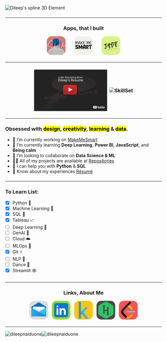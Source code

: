 <img src="https://readme-typing-svg.herokuapp.com?font=Indie+Flower&size=50&duration=3000&pause=1000&color=F23D3D&width=1000&height=100&lines=Namaste+🙏+This+is+Dileep+Sai+Naidu+Patcha." alt="Dileep's spline 3D Element"/>

###
---
<h3 align="center">Apps, that I built</h3>
<p align="center">
  <a href="https://dn-shovi.streamlit.app/" target="_blank" ><img align="center" src="https://github.com/dileepNaiduOne/ShoVi-summarize_the_video/blob/main/logo.png" alt="Shovi" height="60" width="60" /></a>&nbsp;&nbsp;&nbsp;&nbsp;&nbsp;&nbsp;
  <a href="https://make-me-smart.vercel.app/" target="_blank"><img align="center" src="https://github.com/dileepNaiduOne/MakeMeSmart/blob/main/logo.png" alt="MakeMeSmart" height="60" width="60" /></a>&nbsp;&nbsp;&nbsp;&nbsp;&nbsp;&nbsp;
  <a href="https://github.com/dileepNaiduOne/JADE" target="_blank"><img align="center" src="https://github.com/dileepNaiduOne/JADE/blob/main/logo.png" alt="MakeMeSmart" height="60" width="60" /></a>
  
</p>

###
---
<h3 align="center">
<a href="https://youtu.be/cyfXocCGdJo?si=-UJT4WVBOiBggv37" target="_blank" ><img align="center" src="https://github.com/dileepNaiduOne/icons/blob/main/Screenshot%202024-11-12%20172034.png" alt="Thumbnail" height="133" width="235" /></a>&nbsp;
<img align="center" src="https://github.com/user-attachments/assets/2110b58c-8ef7-450d-bc3b-0a13b245c42f" alt="SkillSet" height="133" width="565" />
</h3>

###
---

### Obsessed with <mark>design</mark>, <mark>creativity</mark>, <mark>learning</mark> & <mark>data</mark>.

<ul>
  <li>🔭 I’m currently working on <a href="https://github.com/dileepNaiduOne/MakeMeSmart"> MakeMeSmart </a></li>
  <li>🌱 I’m currently learning <strong>Deep Learning</strong>, <strong>Power BI</strong>,  <strong>JavaScript</strong>, and <strong>Being calm</strong></li>
  <li>👯 I’m looking to collaborate on <strong>Data Science & ML</strong></li>
  <li>👨‍💻 All of my projects are available at <a href="https://github.com/dileepNaiduOne?tab=repositories"> Repositories </a></li>
  <li>💬 I can help you with <strong>Python</strong> & <strong>SQL</strong></li>
  <li>📄 Know about my experiences <a href="https://drive.google.com/file/d/1ho5zgRe-ApYnaegkzqwJWxD4XeTUqnCv/view?usp=drive_link"> Résumé </a></li>
</ul>

###
---

<!-- Emojies shortcut codes : https://gist.github.com/rxaviers/7360908 -->


<h3 align="left">To Learn List:</h3>

- [x] Python :snake:
- [x] Machine Learning :bicyclist:
- [x] SQL :scroll:
- [x] Tableau :chart_with_upwards_trend:
- [ ] Deep Learning :horse_racing:
- [ ] GenAI :moyai:
- [ ] Cloud ☁️
- [ ] MLOps 🤖
- [x] Git ⚡
- [ ] NLP 🗽
- [ ] Dance 🕺
- [x] Streamlit 🕸️

###
---

<h3 align="center">Links, About Me</h3>
<p align="center">
  <a href="mailto:dile2107@gmail.com?subject=Dileep%20Naidu%2C%20I%20saw%20your%20profile%20on%20Github..." target="blank"><img align="center" src="https://github.com/dileepNaiduOne/icons/blob/main/maile.png" alt="dileepnaidu" height="60" width="60" /></a>&nbsp&nbsp;
  <a href="https://linkedin.com/in/dileepnaidu" target="blank"><img align="center" src="https://github.com/dileepNaiduOne/icons/blob/main/linkedin.png" alt="linkedin" height="60" width="60" /></a>&nbsp&nbsp;
  <a href="https://kaggle.com/dileeppatchaone" target="blank"><img align="center" src="https://github.com/dileepNaiduOne/icons/blob/main/kaagle.png" alt="kaggle" height="60" width="60" /></a>&nbsp&nbsp;
  <a href="https://www.hackerrank.com/dileepnaidu" target="blank"><img align="center" src="https://github.com/dileepNaiduOne/icons/blob/main/hr.png" alt="hackerrank" height="60" width="60" /></a>&nbsp&nbsp;
  <a href="https://www.leetcode.com/dileepnaiduone" target="blank"><img align="center" src="https://github.com/dileepNaiduOne/icons/blob/main/leetcode.png" alt="leetcode" height="60" width="60" /></a>
</p>


###
---




<p><img align="left" src="https://github-readme-stats.vercel.app/api/top-langs?username=dileepnaiduone&show_icons=true&theme=gruvbox&title_color=45099f&text_color=313030&bg_color=f2f2f2&hide_border=false&locale=en&layout=compact" alt="dileepnaiduone" /></p>

<p><img align="left" src="https://github-readme-streak-stats.herokuapp.com/?user=dileepnaiduone&" alt="dileepnaiduone" /></p>

